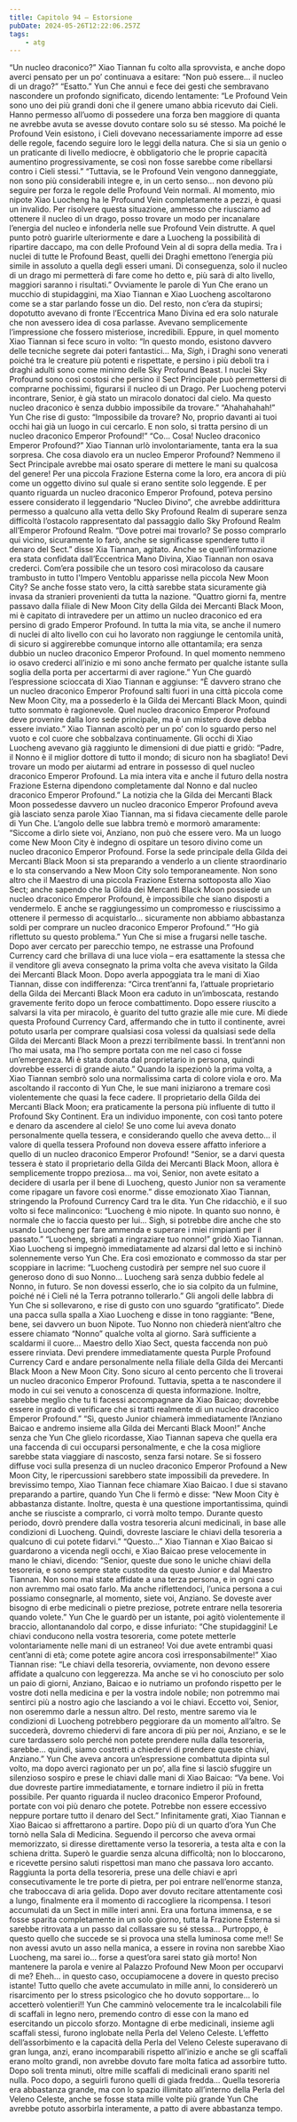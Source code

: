 ```yaml
---
title: Capitolo 94 – Estorsione
pubDate: 2024-05-26T12:22:06.257Z
tags:
    - atg
---
```



“Un nucleo draconico?” Xiao Tiannan fu colto alla sprovvista, e anche dopo averci pensato per un po’ continuava a esitare: “Non può essere… il nucleo di un drago?”
“Esatto.” Yun Che annuì e fece dei gesti che sembravano nascondere un profondo significato, dicendo lentamente: “Le Profound Vein sono uno dei più grandi doni che il genere umano abbia ricevuto dai Cieli. Hanno permesso all’uomo di possedere una forza ben maggiore di quanta ne avrebbe avuta se avesse dovuto contare solo su sé stesso. Ma poiché le Profound Vein esistono, i Cieli dovevano necessariamente imporre ad esse delle regole, facendo seguire loro le leggi della natura. Che si sia un genio o un praticante di livello mediocre, è obbligatorio che le proprie capacità aumentino progressivamente, se così non fosse sarebbe come ribellarsi contro i Cieli stessi.”
“Tuttavia, se le Profound Vein vengono danneggiate, non sono più considerabili integre e, in un certo senso… non devono più seguire per forza le regole delle Profound Vein normali. Al momento, mio nipote Xiao Luocheng ha le Profound Vein completamente a pezzi, è quasi un invalido. Per risolvere questa situazione, ammesso che riusciamo ad ottenere il nucleo di un drago, posso trovare un modo per incanalare l’energia del nucleo e infonderla nelle sue Profound Vein distrutte. A quel punto potrò guarirle ulteriormente e dare a Luocheng la possibilità di ripartire daccapo, ma con delle Profound Vein al di sopra della media. Tra i nuclei di tutte le Profound Beast, quelli dei Draghi emettono l’energia più simile in assoluto a quella degli esseri umani. Di conseguenza, solo il nucleo di un drago mi permetterà di fare come ho detto e, più sarà di alto livello, maggiori saranno i risultati.”
Ovviamente le parole di Yun Che erano un mucchio di stupidaggini, ma Xiao Tiannan e Xiao Luocheng ascoltarono come se a star parlando fosse un dio. Del resto, non c’era da stupirsi; dopotutto avevano di fronte l’Eccentrica Mano Divina ed era solo naturale che non avessero idea di cosa parlasse. Avevano semplicemente l’impressione che fossero misteriose, incredibili. Eppure, in quel momento Xiao Tiannan si fece scuro in volto: “In questo mondo, esistono davvero delle tecniche segrete dai poteri fantastici… Ma, *Sigh*, i Draghi sono venerati poiché tra le creature più potenti e rispettate, e persino i più deboli tra i draghi adulti sono come minimo delle Sky Profound Beast. I nuclei Sky Profound sono così costosi che persino il Sect Principale può permettersi di comprarne pochissimi, figurarsi il nucleo di un Drago. Per Luocheng potervi incontrare, Senior, è già stato un miracolo donatoci dal cielo. Ma questo nucleo draconico è senza dubbio impossibile da trovare.”
“Ahahahahah!” Yun Che rise di gusto: “Impossibile da trovare? No, proprio davanti ai tuoi occhi hai già un luogo in cui cercarlo. E non solo, si tratta persino di un nucleo draconico Emperor Profound!”
“Co… Cosa! Nucleo draconico Emperor Profound?” Xiao Tiannan urlò involontariamente, tanta era la sua sorpresa. Che cosa diavolo era un nucleo Emperor Profound? Nemmeno il Sect Principale avrebbe mai osato sperare di mettere le mani su qualcosa del genere! Per una piccola Frazione Esterna come la loro, era ancora di più come un oggetto divino sul quale si erano sentite solo leggende. E per quanto riguarda un nucleo draconico Emperor Profound, poteva persino essere considerato il leggendario “Nucleo Divino”, che avrebbe addirittura permesso a qualcuno alla vetta dello Sky Profound Realm di superare senza difficoltà l’ostacolo rappresentato dal passaggio dallo Sky Profound Realm all’Emperor Profound Realm.
“Dove potrei mai trovarlo? Se posso comprarlo qui vicino, sicuramente lo farò, anche se significasse spendere tutto il denaro del Sect.” disse Xia Tiannan, agitato. Anche se quell’informazione era stata confidata dall’Eccentrica Mano Divina, Xiao Tiannan non osava crederci. Com’era possibile che un tesoro così miracoloso da causare trambusto in tutto l'Impero Ventoblu apparisse nella piccola New Moon City? Se anche fosse stato vero, la città sarebbe stata sicuramente già invasa da stranieri provenienti da tutta la nazione.
“Quattro giorni fa, mentre passavo dalla filiale di New Moon City della Gilda dei Mercanti Black Moon, mi è capitato di intravedere per un attimo un nucleo draconico ed era persino di grado Emperor Profound. In tutta la mia vita, se anche il numero di nuclei di alto livello con cui ho lavorato non raggiunge le centomila unità, di sicuro si aggirerebbe comunque intorno alle ottantamila; era senza dubbio un nucleo draconico Emperor Profound. In quel momento nemmeno io osavo crederci all’inizio e mi sono anche fermato per qualche istante sulla soglia della porta per accertarmi di aver ragione.” Yun Che guardò l’espressione scioccata di Xiao Tiannan e aggiunse: “È davvero strano che un nucleo draconico Emperor Profound salti fuori in una città piccola come New Moon City, ma a possederlo è la Gilda dei Mercanti Black Moon, quindi tutto sommato è ragionevole. Quel nucleo draconico Emperor Profound deve provenire dalla loro sede principale, ma è un mistero dove debba essere inviato.”
Xiao Tiannan ascoltò per un po’ con lo sguardo perso nel vuoto e col cuore che sobbalzava continuamente. Gli occhi di Xiao Luocheng avevano già raggiunto le dimensioni di due piatti e gridò: “Padre, il Nonno è il miglior dottore di tutto il mondo; di sicuro non ha sbagliato! Devi trovare un modo per aiutarmi ad entrare in possesso di quel nucleo draconico Emperor Profound. La mia intera vita e anche il futuro della nostra Frazione Esterna dipendono completamente dal Nonno e dal nucleo draconico Emperor Profound.”
La notizia che la Gilda dei Mercanti Black Moon possedesse davvero un nucleo draconico Emperor Profound aveva già lasciato senza parole Xiao Tiannan, ma si fidava ciecamente delle parole di Yun Che. L’angolo delle sue labbra tremò e mormorò amaramente: “Siccome a dirlo siete voi, Anziano, non può che essere vero. Ma un luogo come New Moon City è indegno di ospitare un tesoro divino come un nucleo draconico Emperor Profound. Forse la sede principale della Gilda dei Mercanti Black Moon si sta preparando a venderlo a un cliente straordinario e lo sta conservando a New Moon City solo temporaneamente. Non sono altro che il Maestro di una piccola Frazione Esterna sottoposta allo Xiao Sect; anche sapendo che la Gilda dei Mercanti Black Moon possiede un nucleo draconico Emperor Profound, è impossibile che siano disposti a vendermelo. E anche se raggiungessimo un compromesso e riuscissimo a ottenere il permesso di acquistarlo… sicuramente non abbiamo abbastanza soldi per comprare un nucleo draconico Emperor Profound.”
“Ho già riflettuto su questo problema.” Yun Che si mise a frugarsi nelle tasche. Dopo aver cercato per parecchio tempo, ne estrasse una Profound Currency card che brillava di una luce viola – era esattamente la stessa che il venditore gli aveva consegnato la prima volta che aveva visitato la Gilda dei Mercanti Black Moon. Dopo averla appoggiata tra le mani di Xiao Tiannan, disse con indifferenza: “Circa trent’anni fa, l’attuale proprietario della Gilda dei Mercanti Black Moon era caduto in un’imboscata, restando gravemente ferito dopo un feroce combattimento. Dopo essere riuscito a salvarsi la vita per miracolo, è guarito del tutto grazie alle mie cure. Mi diede questa Profound Currency Card, affermando che in tutto il continente, avrei potuto usarla per comprare qualsiasi cosa volessi da qualsiasi sede della Gilda dei Mercanti Black Moon a prezzi terribilmente bassi. In trent’anni non l’ho mai usata, ma l’ho sempre portata con me nel caso ci fosse un’emergenza. Mi è stata donata dal proprietario in persona, quindi dovrebbe esserci di grande aiuto.”
Quando la ispezionò la prima volta, a Xiao Tiannan sembrò solo una normalissima carta di colore viola e oro. Ma ascoltando il racconto di Yun Che, le sue mani iniziarono a tremare così violentemente che quasi la fece cadere. Il proprietario della Gilda dei Mercanti Black Moon; era praticamente la persona più influente di tutto il Profound Sky Continent. Era un individuo imponente, con così tanto potere e denaro da ascendere al cielo! Se uno come lui aveva donato personalmente quella tessera, e considerando quello che aveva detto… il valore di quella tessera Profound non doveva essere affatto inferiore a quello di un nucleo draconico Emperor Profound!
“Senior, se a darvi questa tessera è stato il proprietario della Gilda dei Mercanti Black Moon, allora è semplicemente troppo preziosa… ma voi, Senior, non avete esitato a decidere di usarla per il bene di Luocheng, questo Junior non sa veramente come ripagare un favore così enorme.” disse emozionato Xiao Tiannan, stringendo la Profound Currency Card tra le dita.
Yun Che ridacchiò, e il suo volto si fece malinconico: “Luocheng è mio nipote. In quanto suo nonno, è normale che io faccia questo per lui… Sigh, si potrebbe dire anche che sto usando Luocheng per fare ammenda e superare i miei rimpianti per il passato.”
“Luocheng, sbrigati a ringraziare tuo nonno!” gridò Xiao Tiannan.
Xiao Luocheng si impegnò immediatamente ad alzarsi dal letto e si inchinò solennemente verso Yun Che. Era così emozionato e commosso da star per scoppiare in lacrime: “Luocheng custodirà per sempre nel suo cuore il generoso dono di suo Nonno… Luocheng sarà senza dubbio fedele al Nonno, in futuro. Se non dovessi esserlo, che io sia colpito da un fulmine, poiché né i Cieli né la Terra potranno tollerarlo.”
Gli angoli delle labbra di Yun Che si sollevarono, e rise di gusto con uno sguardo “gratificato”. Diede una pacca sulla spalla a Xiao Luocheng e disse in tono raggiante: “Bene, bene, sei davvero un buon Nipote. Tuo Nonno non chiederà nient’altro che essere chiamato “Nonno” qualche volta al giorno. Sarà sufficiente a scaldarmi il cuore… Maestro dello Xiao Sect, questa faccenda non può essere rinviata. Devi prendere immediatamente questa Purple Profound Currency Card e andare personalmente nella filiale della Gilda dei Mercanti Black Moon a New Moon City. Sono sicuro al cento percento che lì troverai un nucleo draconico Emperor Profound. Tuttavia, spetta a te nascondere il modo in cui sei venuto a conoscenza di questa informazione. Inoltre, sarebbe meglio che tu ti facessi accompagnare da Xiao Baicao; dovrebbe essere in grado di verificare che si tratti realmente di un nucleo draconico Emperor Profound.”
“Sì, questo Junior chiamerà immediatamente l’Anziano Baicao e andremo insieme alla Gilda dei Mercanti Black Moon!”
Anche senza che Yun Che glielo ricordasse, Xiao Tiannan sapeva che quella era una faccenda di cui occuparsi personalmente, e che la cosa migliore sarebbe stata viaggiare di nascosto, senza farsi notare. Se si fossero diffuse voci sulla presenza di un nucleo draconico Emperor Profound a New Moon City, le ripercussioni sarebbero state impossibili da prevedere.
In brevissimo tempo, Xiao Tiannan fece chiamare Xiao Baicao. I due si stavano preparando a partire, quando Yun Che li fermò e disse: “New Moon City è abbastanza distante. Inoltre, questa è una questione importantissima, quindi anche se riusciste a comprarlo, ci vorrà molto tempo. Durante questo periodo, dovrò prendere dalla vostra tesoreria alcuni medicinali, in base alle condizioni di Luocheng. Quindi, dovreste lasciare le chiavi della tesoreria a qualcuno di cui potete fidarvi.”
“Questo…” Xiao Tiannan e Xiao Baicao si guardarono a vicenda negli occhi, e Xiao Baicao prese velocemente in mano le chiavi, dicendo: “Senior, queste due sono le uniche chiavi della tesoreria, e sono sempre state custodite da questo Junior e dal Maestro Tiannan. Non sono mai state affidate a una terza persona, e in ogni caso non avremmo mai osato farlo. Ma anche riflettendoci, l’unica persona a cui possiamo consegnarle, al momento, siete voi, Anziano. Se doveste aver bisogno di erbe medicinali o pietre preziose, potrete entrare nella tesoreria quando volete.”
Yun Che le guardò per un istante, poi agitò violentemente il braccio, allontanandolo dal corpo, e disse infuriato: “Che stupidaggini! Le chiavi conducono nella vostra tesoreria, come potete metterle volontariamente nelle mani di un estraneo! Voi due avete entrambi quasi cent’anni di età; come potete agire ancora così irresponsabilmente!”
Xiao Tiannan rise: “Le chiavi della tesoreria, ovviamente, non devono essere affidate a qualcuno con leggerezza. Ma anche se vi ho conosciuto per solo un paio di giorni, Anziano, Baicao e io nutriamo un profondo rispetto per le vostre doti nella medicina e per la vostra indole nobile; non potremmo mai sentirci più a nostro agio che lasciando a voi le chiavi. Eccetto voi, Senior, non oseremmo darle a nessun altro. Del resto, mentre saremo via le condizioni di Luocheng potrebbero peggiorare da un momento all’altro. Se succederà, dovremo chiedervi di fare ancora di più per noi, Anziano, e se le cure tardassero solo perché non potete prendere nulla dalla tesoreria, sarebbe… quindi, siamo costretti a chiedervi di prendere queste chiavi, Anziano.”
Yun Che aveva ancora un’espressione combattuta dipinta sul volto, ma dopo averci ragionato per un po’, alla fine si lasciò sfuggire un silenzioso sospiro e prese le chiavi dalle mani di Xiao Baicao: “Va bene. Voi due dovreste partire immediatamente, e tornare indietro il più in fretta possibile. Per quanto riguarda il nucleo draconico Emperor Profound, portate con voi più denaro che potete. Potrebbe non essere eccessivo neppure portare tutto il denaro del Sect.”
Infinitamente grati, Xiao Tiannan e Xiao Baicao si affrettarono a partire. Dopo più di un quarto d’ora Yun Che tornò nella Sala di Medicina. Seguendo il percorso che aveva ormai memorizzato, si diresse direttamente verso la tesoreria, a testa alta e con la schiena dritta.
Superò le guardie senza alcuna difficoltà; non lo bloccarono, e ricevette persino saluti rispettosi man mano che passava loro accanto. Raggiunta la porta della tesoreria, prese una delle chiavi e aprì consecutivamente le tre porte di pietra, per poi entrare nell’enorme stanza, che traboccava di aria gelida.
Dopo aver dovuto recitare attentamente così a lungo, finalmente era il momento di raccogliere la ricompensa.
I tesori accumulati da un Sect in mille interi anni. Era una fortuna immensa, e se fosse sparita completamente in un solo giorno, tutta la Frazione Esterna si sarebbe ritrovata a un passo dal collassare su sé stessa…
Purtroppo, è questo quello che succede se si provoca una stella luminosa come me!!
Se non avessi avuto un asso nella manica, a essere in rovina non sarebbe Xiao Luocheng, ma sarei io… forse a quest’ora sarei stato già morto!
Non mantenere la parola e venire al Palazzo Profound New Moon per occuparvi di me? Eheh… in questo caso, occupiamocene a dovere in questo preciso istante! Tutto quello che avete accumulato in mille anni, lo considererò un risarcimento per lo stress psicologico che ho dovuto sopportare… lo accetterò volentieri!!
Yun Che camminò velocemente tra le incalcolabili file di scaffali in legno nero, premendo contro di esse con la mano ed esercitando un piccolo sforzo. Montagne di erbe medicinali, insieme agli scaffali stessi, furono inglobate nella Perla del Veleno Celeste. L’effetto dell’assorbimento e la capacità della Perla del Veleno Celeste superavano di gran lunga, anzi, erano incomparabili rispetto all’inizio e anche se gli scaffali erano molto grandi, non avrebbe dovuto fare molta fatica ad assorbire tutto. Dopo soli trenta minuti, oltre mille scaffali di medicinali erano spariti nel nulla. Poco dopo, a seguirli furono quelli di giada fredda…
Quella tesoreria era abbastanza grande, ma con lo spazio illimitato all’interno della Perla del Veleno Celeste, anche se fosse stata mille volte più grande Yun Che avrebbe potuto assorbirla interamente, a patto di avere abbastanza tempo.



